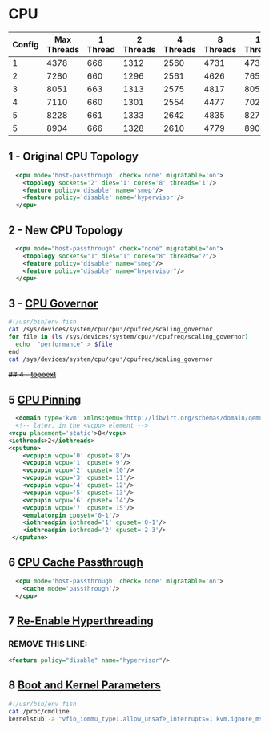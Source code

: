 # CPU

| Config |  Max Threads | 1 Thread | 2 Threads | 4 Threads | 8 Threads | 16 Threads |
|--------|--------------|----------|-----------|-----------|-----------|------------|
|  1     |  4378        | 666      | 1312      | 2560      | 4731      | 4734       |
|  2     |  7280        | 660      | 1296      | 2561      | 4626      | 7656       |
|  3     |  8051        | 663      | 1313      | 2575      | 4817      | 8051       |
|  4     |  7110        | 660      | 1301      | 2554      | 4477      | 7025       |
|  5     |  8228        | 661      | 1333      | 2642      | 4835      | 8278       |
|  5     |  8904        | 666      | 1328      | 2610      | 4779      | 8904       |

## 1 - Original CPU Topology
```xml
  <cpu mode='host-passthrough' check='none' migratable='on'>
    <topology sockets='2' dies='1' cores='8' threads='1'/>
    <feature policy='disable' name='smep'/>
    <feature policy='disable' name='hypervisor'/>
  </cpu>
```
## 2 - New CPU Topology
```xml
  <cpu mode="host-passthrough" check="none" migratable="on">
    <topology sockets="1" dies="1" cores="8" threads="2"/>
    <feature policy="disable" name="smep"/>
    <feature policy="disable" name="hypervisor"/>
  </cpu>
```
## 3 - [CPU Governor](https://mathiashueber.com/performance-tweaks-gaming-on-virtual-machines#ib-toc-anchor-5)
```bash
#!/usr/bin/env fish
cat /sys/devices/system/cpu/cpu*/cpufreq/scaling_governor
for file in (ls /sys/devices/system/cpu/*/cpufreq/scaling_governor)
  echo  "performance" > $file
end
cat /sys/devices/system/cpu/cpu*/cpufreq/scaling_governor
```

~~## 4 - [topoext](https://mathiashueber.com/performance-tweaks-gaming-on-virtual-machines#ib-toc-anchor-9)~~

## 5 [CPU Pinning](https://mathiashueber.com/performance-tweaks-gaming-on-virtual-machines#ib-toc-anchor-8)
```xml
  <domain type='kvm' xmlns:qemu='http://libvirt.org/schemas/domain/qemu/1.0'>
  <!-- later, in the <vcpu> element -->
<vcpu placement='static'>8</vcpu>
<iothreads>2</iothreads>
<cputune>
    <vcpupin vcpu='0' cpuset='8'/>
    <vcpupin vcpu='1' cpuset='9'/>
    <vcpupin vcpu='2' cpuset='10'/>
    <vcpupin vcpu='3' cpuset='11'/>
    <vcpupin vcpu='4' cpuset='12'/>
    <vcpupin vcpu='5' cpuset='13'/>
    <vcpupin vcpu='6' cpuset='14'/>
    <vcpupin vcpu='7' cpuset='15'/>
    <emulatorpin cpuset='0-1'/>
    <iothreadpin iothread='1' cpuset='0-1'/>
    <iothreadpin iothread='2' cpuset='2-3'/>
 </cputune>
```

## 6 [CPU Cache Passthrough](https://mathiashueber.com/performance-tweaks-gaming-on-virtual-machines#ib-toc-anchor-10)
```xml
  <cpu mode='host-passthrough' check='none' migratable='on'>
    <cache mode='passthrough'/>
  </cpu>
```
## 7 [Re-Enable Hyperthreading](https://www.reddit.com/r/VFIO/comments/sp2n2a/poor_gaming_performance_with_low_gpu_usage/)
### REMOVE THIS LINE:
```xml
<feature policy="disable" name="hypervisor"/>
```

## 8 [Boot and Kernel Parameters](https://angrysysadmins.tech/index.php/2022/07/grassyloki/vfio-tuning-your-windows-gaming-vm-for-optimal-performance#host-config)
```bash
#!/usr/bin/env fish
cat /proc/cmdline
kernelstub -a "vfio_iommu_type1.allow_unsafe_interrupts=1 kvm.ignore_msrs=1 intel_iommu=on iommu=pt intel_iommu=igfx_off"
```

